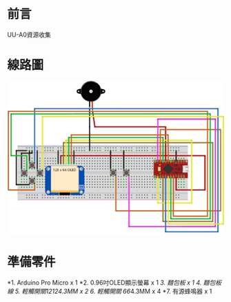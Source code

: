 # 前言
UU-A0資源收集

# 線路圖
![alt CircuitDiagram](https://github.com/channel2007/UU-A0/blob/master/img/CircuitDiagram.jpg "CircuitDiagram")

# 準備零件
*1. Arduino Pro Micro x 1
*2. 0.96吋OLED顯示螢幕 x 1
*3. 麵包板 x 1
*4. 麵包板線
*5. 輕觸開關12*12*4.3MM x 2
*6. 輕觸開關 6*6*4.3MM x 4
*7. 有源蜂鳴器 x 1
